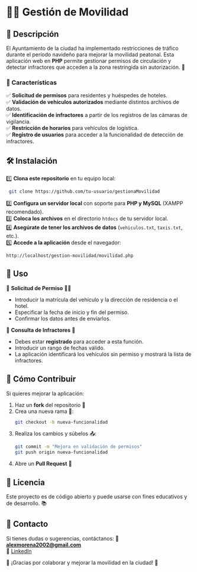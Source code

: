 # 🚗🚦 Gestión de Movilidad

## 📜 Descripción
El Ayuntamiento de la ciudad ha implementado restricciones de tráfico durante el período navideño para mejorar la movilidad peatonal. Esta aplicación web en **PHP** permite gestionar permisos de circulación y detectar infractores que acceden a la zona restringida sin autorización. 📍

### 🌟 Características
✅ **Solicitud de permisos** para residentes y huéspedes de hoteles.  
✅ **Validación de vehículos autorizados** mediante distintos archivos de datos.  
✅ **Identificación de infractores** a partir de los registros de las cámaras de vigilancia.  
✅ **Restricción de horarios** para vehículos de logística.  
✅ **Registro de usuarios** para acceder a la funcionalidad de detección de infractores.  

## 🛠️ Instalación

1️⃣ **Clona este repositorio** en tu equipo local:
```bash
 git clone https://github.com/tu-usuario/gestionaMovilidad
```

2️⃣ **Configura un servidor local** con soporte para **PHP y MySQL** (XAMPP recomendado).  
3️⃣ **Coloca los archivos** en el directorio `htdocs` de tu servidor local.  
4️⃣ **Asegúrate de tener los archivos de datos** (`vehiculos.txt`, `taxis.txt`, etc.).  
5️⃣ **Accede a la aplicación** desde el navegador:
```
http://localhost/gestion-movilidad/movilidad.php
```

## 📌 Uso

🔹 **Solicitud de Permiso** 🏡🏨  
- Introducir la matrícula del vehículo y la dirección de residencia o el hotel.
- Especificar la fecha de inicio y fin del permiso.
- Confirmar los datos antes de enviarlos.

🔹 **Consulta de Infractores** 🚦  
- Debes estar **registrado** para acceder a esta función.
- Introducir un rango de fechas válido.
- La aplicación identificará los vehículos sin permiso y mostrará la lista de infractores.

## 🤝 Cómo Contribuir
Si quieres mejorar la aplicación:
1. Haz un **fork** del repositorio 🍴
2. Crea una nueva rama 📂:
   ```bash
   git checkout -b nueva-funcionalidad
   ```
3. Realiza los cambios y súbelos 📤:
   ```bash
   git commit -m "Mejora en validación de permisos"
   git push origin nueva-funcionalidad
   ```
4. Abre un **Pull Request** 🔄

## 📜 Licencia
Este proyecto es de código abierto y puede usarse con fines educativos y de desarrollo. 📚

## 📧 Contacto
Si tienes dudas o sugerencias, contáctanos:
📩 **alexmorena2002@gmail.com**  
💼 [LinkedIn](https://linkedin.com](https://www.linkedin.com/in/alejandro-morena-rodriguez/))  

🚀 ¡Gracias por colaborar y mejorar la movilidad en la ciudad! 🎉
